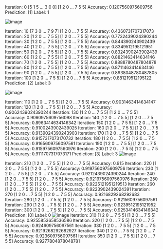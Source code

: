 Iteration:  0
[5 1 5 ... 3 0 0] [1 2 0 ... 7 5 5]
Accuracy:  0.1207560975609756
Prediction:  [1]
Label:  1

![image](https://github.com/user-attachments/assets/a0bd31a1-6e8f-48a1-b698-950ec31594a4)

Iteration:  10
[7 3 0 ... 7 9 7] [1 2 0 ... 7 5 5]
Accuracy:  0.4360731707317073
Iteration:  20
[1 2 0 ... 7 5 5] [1 2 0 ... 7 5 5]
Accuracy:  0.7732439024390244
Iteration:  30
[1 2 0 ... 7 5 5] [1 2 0 ... 7 5 5]
Accuracy:  0.844390243902439
Iteration:  40
[1 2 0 ... 7 5 5] [1 2 0 ... 7 5 5]
Accuracy:  0.8349512195121951
Iteration:  50
[1 2 0 ... 7 5 5] [1 2 0 ... 7 5 5]
Accuracy:  0.8324390243902439
Iteration:  60
[1 2 0 ... 7 5 5] [1 2 0 ... 7 5 5]
Accuracy:  0.8821463414634146
Iteration:  70
[1 2 0 ... 7 5 5] [1 2 0 ... 7 5 5]
Accuracy:  0.8888780487804878
Iteration:  80
[1 2 0 ... 7 5 5] [1 2 0 ... 7 5 5]
Accuracy:  0.8711463414634146
Iteration:  90
[1 2 0 ... 7 5 5] [1 2 0 ... 7 5 5]
Accuracy:  0.8938048780487805
Iteration:  100
[1 2 0 ... 7 5 5] [1 2 0 ... 7 5 5]
Accuracy:  0.881219512195122
Prediction:  [2]
Label:  3

![image](https://github.com/user-attachments/assets/2b4787f5-0876-4f97-89e7-2bb9455645b7)

Iteration:  110
[1 2 0 ... 7 5 5] [1 2 0 ... 7 5 5]
Accuracy:  0.9031463414634147
Iteration:  120
[1 2 0 ... 7 5 5] [1 2 0 ... 7 5 5]
Accuracy:  0.9062439024390244
Iteration:  130
[1 2 0 ... 7 5 5] [1 2 0 ... 7 5 5]
Accuracy:  0.9060975609756098
Iteration:  140
[1 2 0 ... 7 5 5] [1 2 0 ... 7 5 5]
Accuracy:  0.8963414634146342
Iteration:  150
[1 2 0 ... 7 5 5] [1 2 0 ... 7 5 5]
Accuracy:  0.9100243902439025
Iteration:  160
[1 2 0 ... 7 5 5] [1 2 0 ... 7 5 5]
Accuracy:  0.9139024390243903
Iteration:  170
[1 2 0 ... 7 5 5] [1 2 0 ... 7 5 5]
Accuracy:  0.9157317073170732
Iteration:  180
[1 2 0 ... 7 5 5] [1 2 0 ... 7 5 5]
Accuracy:  0.9165609756097561
Iteration:  190
[1 2 0 ... 7 5 5] [1 2 0 ... 7 5 5]
Accuracy:  0.9159756097560976
Iteration:  200
[1 2 0 ... 7 5 5] [1 2 0 ... 7 5 5]
Accuracy:  0.9111707317073171
Prediction:  [3]
Label:  3
![image](https://github.com/user-attachments/assets/f50834bf-74da-4bdc-a696-56923158f673)

Iteration:  210
[1 2 0 ... 7 5 5] [1 2 0 ... 7 5 5]
Accuracy:  0.915
Iteration:  220
[1 2 0 ... 7 5 5] [1 2 0 ... 7 5 5]
Accuracy:  0.9197560975609756
Iteration:  230
[1 2 0 ... 7 5 5] [1 2 0 ... 7 5 5]
Accuracy:  0.9212439024390244
Iteration:  240
[1 2 0 ... 7 5 5] [1 2 0 ... 7 5 5]
Accuracy:  0.9219756097560976
Iteration:  250
[1 2 0 ... 7 5 5] [1 2 0 ... 7 5 5]
Accuracy:  0.9225121951219513
Iteration:  260
[1 2 0 ... 7 5 5] [1 2 0 ... 7 5 5]
Accuracy:  0.9223902439024391
Iteration:  270
[1 2 0 ... 7 5 5] [1 2 0 ... 7 5 5]
Accuracy:  0.9216829268292683
Iteration:  280
[1 2 0 ... 7 5 5] [1 2 0 ... 7 5 5]
Accuracy:  0.9215609756097561
Iteration:  290
[1 2 0 ... 7 5 5] [1 2 0 ... 7 5 5]
Accuracy:  0.9239512195121952
Iteration:  300
[1 2 0 ... 7 5 5] [1 2 0 ... 7 5 5]
Accuracy:  0.9253414634146342
Prediction:  [0]
Label:  0
![image](https://github.com/user-attachments/assets/3acbd916-9528-426e-b37d-71f6a4e21ec6)
Iteration:  310
[1 2 0 ... 7 5 5] [1 2 0 ... 7 5 5]
Accuracy:  0.9255853658536586
Iteration:  320
[1 2 0 ... 7 5 5] [1 2 0 ... 7 5 5]
Accuracy:  0.924609756097561
Iteration:  330
[1 2 0 ... 7 5 5] [1 2 0 ... 7 5 5]
Accuracy:  0.9219268292682927
Iteration:  340
[1 2 0 ... 7 5 5] [1 2 0 ... 7 5 5]
Accuracy:  0.923609756097561
Iteration:  350
[1 2 0 ... 7 5 5] [1 2 0 ... 7 5 5]
Accuracy:  0.9277804878048781


